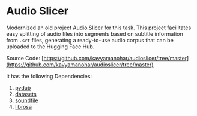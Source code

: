 # Audio Slicer

Modernized an old project [Audio Slicer](https://github.com/kavyamanohar/audioslicer) for this task. This project facilitates easy splitting of audio files into segments based on subtitle information from `.srt` files, generating a ready-to-use audio corpus that can be uploaded to the Hugging Face Hub.

Source Code: [https://github.com/kavyamanohar/audioslicer/tree/master](https://github.com/kavyamanohar/audioslicer/tree/master)

It has the following Dependencies:

1. [pydub](https://pypi.org/project/pydub/)
2. [datasets](https://pypi.org/project/datasets/)
3. [soundfile](https://pypi.org/project/soundfile/)
4. [librosa](https://pypi.org/project/librosa/)
